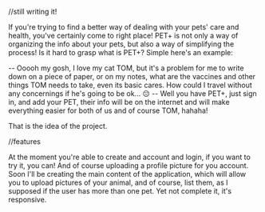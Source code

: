 //still writing it!

If you're trying to find a better way of dealing with your pets' care and health, you've certainly come to right place!
PET+ is not only a way of organizing the info about your pets, but also a way of simplifying the process!
Is it hard to grasp what is PET+? Simple here's an example:

-- Ooooh my gosh, I love my cat TOM, but it's a problem for me to write down on a piece of paper, or on my notes, what are the vaccines and other things TOM needs to take, even its basic cares. How could I travel without any concernings if he's going to be ok... 😔
-- Well you have PET+, just sign in, and add your PET, their info will be on the internet and will make everything easier for both of us and of course TOM, hahaha!

That is the idea of the project.

//features

At the moment you're able to create and account and login, if you want to try it, you can! And of course uploading a profile picture for you account.
Soon I'll be creating the main content of the application, which will allow you to upload pictures of your animal, and of course, list them, as I supposed if the user has more than one pet.
Yet not complete it, it's responsive.


